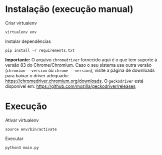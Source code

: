 # Instalação (execução manual)
Criar virtualenv
```
virtualenv env
``` 

Instalar dependências
```
pip install -r requirements.txt
```

**Importante:** O arquivo `chromedriver` fornecido aqui é o que tem suporte à versão 83 do Chrome/Chromium. Caso o seu sistema use outra versão (`chromium --version` ou `chrome --version`), visite a página de downloads para baixar o driver adequado: https://chromedriver.chromium.org/downloads. O `geckodriver` está disponível em: https://github.com/mozilla/geckodriver/releases

# Execução
Ativar virtualenv
```
source env/bin/activate
```

Executar
```
python3 main.py
``` 